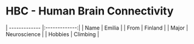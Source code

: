 # HBC - Human Brain Connectivity 



| ------------- |:-------------:|
| Name          | Emilia        |
| From          | Finland       |
| Major         | Neuroscience  |
| Hobbies       | Climbing      |
